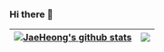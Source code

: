 ### Hi there 👋

<!--
**JaeHeong/JaeHeong** is a ✨ _special_ ✨ repository because its `README.md` (this file) appears on your GitHub profile.

Here are some ideas to get you started:

- 🔭 I’m currently working on ...
- 🌱 I’m currently learning ...
- 👯 I’m looking to collaborate on ...
- 🤔 I’m looking for help with ...
- 💬 Ask me about ...
- 📫 How to reach me: ...
- 😄 Pronouns: ...
- ⚡ Fun fact: ...
-->

| <a href="https://github.com/JaeHeong"><img align="center" src="https://github-readme-stats.vercel.app/api?username=JaeHeong&show_icons=true&include_all_commits=true&theme=buefy&hide_border=true" alt="JaeHeong's github stats" /></a> | <a href="https://github.com/JaeHeong?tab=repositories"><img align="center" src="https://github-readme-stats.vercel.app/api/top-langs/?username=JaeHeong&layout=compact&theme=buefy&hide_border=true" /></a> |
| ------------- | ------------- |
